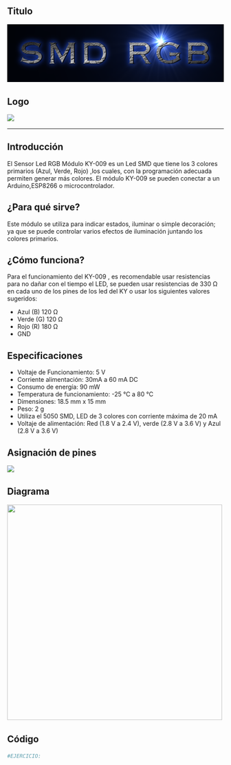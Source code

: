 ## Titulo
![](TituloSMD_RGB.png)

## Logo
<img src="logo.jpg" width="300">

___
## Introducción
El Sensor Led RGB Módulo KY-009 es un Led SMD que tiene los 3 colores primarios (Azul, Verde, Rojo) ,los cuales, con la programación adecuada permiten generar más colores. El módulo KY-009 se pueden conectar a un Arduino,ESP8266 o microcontrolador.

## ¿Para qué sirve?
Este módulo se utiliza para indicar estados, iluminar o simple decoración; ya que se puede controlar varios efectos de iluminación juntando los colores primarios.

## ¿Cómo funciona?
Para el funcionamiento del KY-009 , es recomendable usar resistencias para no dañar con el tiempo el LED,  se pueden usar resistencias de 330 Ω en cada uno de los pines de los led del KY o usar los siguientes valores sugeridos:

- Azul    (B)       120 Ω
- Verde   (G)       120 Ω
- Rojo    (R)       180 Ω
- GND

## Especificaciones
- Voltaje de Funcionamiento: 5 V
- Corriente alimentación: 30mA a 60 mA DC
- Consumo de energía: 90 mW
- Temperatura de funcionamiento: -25 °C a 80 °C
- Dimensiones: 18.5 mm x 15 mm
- Peso: 2 g
- Utiliza el 5050 SMD, LED de 3 colores con corriente máxima de 20 mA
- Voltaje de alimentación: Red (1.8 V a 2.4 V), verde (2.8 V a 3.6 V) y Azul (2.8 V a 3.6 V)

## Asignación de pines
![](pines.jpg)

## Diagrama
<img src="diagrama.png" width="500" height="500">

## Código
```python
#EJERCICIO:
```
